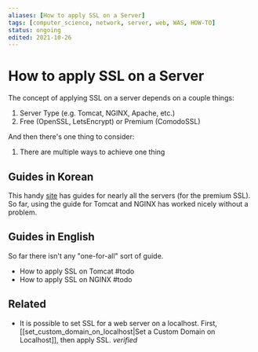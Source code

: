```yaml
---
aliases: [How to apply SSL on a Server]
tags: [computer_science, network, server, web, WAS, HOW-TO]
status: ongoing
edited: 2021-10-26
---
```


# How to apply SSL on a Server
The concept of applying SSL on a server depends on a couple things:
1. Server Type (e.g. Tomcat, NGINX, Apache, etc.)
2. Free (OpenSSL, LetsEncrypt) or Premium (ComodoSSL)

And then there's one thing to consider:
1. There are multiple ways to achieve one thing

## Guides in Korean
This handy [site](https://www.comodossl.co.kr/certificate/ssl-installation-guides.aspx) has guides for nearly all the servers (for the premium SSL). So far, using the guide for Tomcat and NGINX has worked nicely without a problem.

## Guides in English
So far there isn't any "one-for-all" sort of guide.

- How to apply SSL on Tomcat #todo
- How to apply SSL on NGINX #todo

## Related
- It is possible to set SSL for a web server on a localhost. First, [[set_custom_domain_on_localhost|Set a Custom Domain on Localhost]], then apply SSL. *verified*